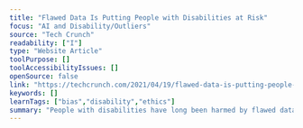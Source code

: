 ```yaml
---
title: "Flawed Data Is Putting People with Disabilities at Risk"
focus: "AI and Disability/Outliers"
source: "Tech Crunch"
readability: ["I"]
type: "Website Article"
toolPurpose: []
toolAccessibilityIssues: []
openSource: false
link: "https://techcrunch.com/2021/04/19/flawed-data-is-putting-people-with-disabilities-at-risk/"
keywords: []
learnTags: ["bias","disability","ethics"]
summary: "People with disabilities have long been harmed by flawed data and data tools. Disabilities don’t fit within the formulaic structure of AI, which is programmed to find patterns and form groups. "
---
```


